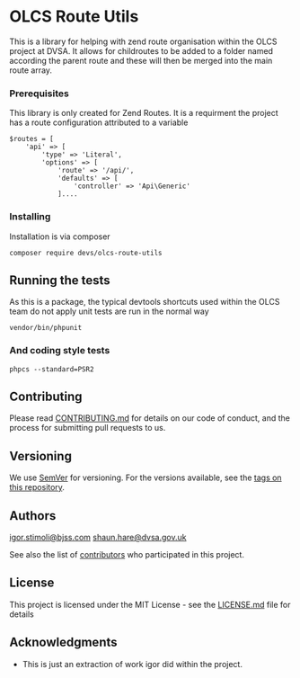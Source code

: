 # OLCS Route Utils 

This is a library for helping with zend route organisation within the OLCS project at DVSA. 
It allows for childroutes to be added to a folder named according the parent route and these will then be merged 
into the main route array.

### Prerequisites

This library is only created for Zend Routes. It is a requirment the project has a route configuration attributed to a 
variable

```
$routes = [
    'api' => [
        'type' => 'Literal',
        'options' => [
            'route' => '/api/',
            'defaults' => [
                'controller' => 'Api\Generic'
            ]....
```

### Installing

Installation is via composer 
```
composer require devs/olcs-route-utils
```



## Running the tests

As this is a package, the typical devtools shortcuts used within the OLCS team do not apply unit tests are run in the normal way 
```
vendor/bin/phpunit
```

### And coding style tests



```
phpcs --standard=PSR2
```


## Contributing

Please read [CONTRIBUTING.md](https://gist.github.com/PurpleBooth/b24679402957c63ec426) for details on our code of conduct, and the process for submitting pull requests to us.

## Versioning

We use [SemVer](http://semver.org/) for versioning. For the versions available, see the [tags on this repository](https://github.com/dvsa/olcs-route-utils/tags). 

## Authors
igor.stimoli@bjss.com
shaun.hare@dvsa.gov.uk

See also the list of [contributors](https://github.com/dvsa/olcs-route-utils/contributors) who participated in this project.

## License

This project is licensed under the MIT License - see the [LICENSE.md](LICENSE.md) file for details

## Acknowledgments

* This is just an extraction of work igor did within the project.

